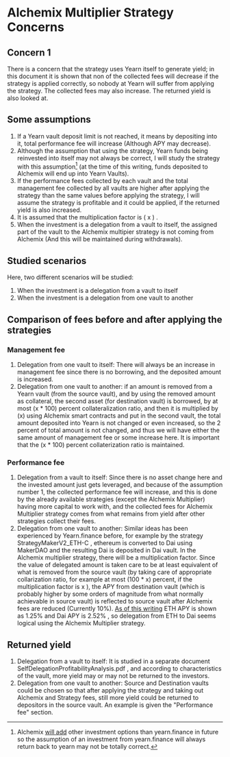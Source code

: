 # Alchemix Multiplier Strategy Concerns

## Concern 1
There is a concern that the strategy uses Yearn itself to generate yield; in this document it is shown that non of the collected fees will decrease if the strategy is applied correctly, so nobody at Yearn will suffer from applying the strategy. The collected fees may also increase. The returned yield is also looked at.

## Some assumptions
1. If a Yearn vault deposit limit is not reached, it means by depositing into it, total performance fee will increase (Although APY may decrease).
2. Although the assumption that using the strategy, Yearn funds being reinvested into itself may not always be correct, I will study the strategy with this assumption[^1] (at the time of this writing, funds deposited to Alchemix will end up into Yearn Vaults).
3. If the performance fees collected by each vault and the total management fee collected by all vaults are higher after applying the strategy than the same values before applying the strategy, I will assume the strategy is profitable and it could be applied, if the returned yield is also increased.
4. It is assumed that the multiplication factor is ( x ) .
5. When the investment is a delegation from a vault to itself, the assigned part of the vault to the Alchemix multipier strategy is not coming from Alchemix (And this will be maintained during withdrawals).

## Studied scenarios
Here, two different scenarios will be studied:
1. When the investment is a delegation from a vault to itself
2. When the investment is a delegation from one vault to another

## Comparison of fees before and after applying the strategies

### Management fee
1. Delegation from one vault to itself: There will always be an increase in management fee since there is no borrowing, and the deposited amount is increased.
2. Delegation from one vault to another: if an amount is removed from a Yearn vault (from the source vault), and by using the removed amount as collateral, the second asset (for destination vault) is borrowed, by at most (x * 100) percent collateralization ratio, and then it is multiplied by (x) using Alchemix smart contracts and put in the second vault, the total amount deposited into Yearn is not changed or even increased, so the 2 percent of total amount is not changed, and thus we will have either the same amount of management fee or some increase here. It is important that the (x * 100) percent collaterization ratio is maintained.


### Performance fee
1. Delegation from a vault to itself: Since there is no asset change here and the invested amount just gets leveraged, and because of the assumption number 1, the collected performance fee will increase, and this is done by the already available strategies (except the Alchemix Multiplier) having more capital to work with, and the collected fees for Alchemix Multiplier strategy comes from what remains from yield after other strategies collect their fees.
2. Delegation from one vault to another: Similar ideas has been experienced by Yearn.finance before, for example by the strategy StrategyMakerV2_ETH-C , ethereum is converted to Dai using MakerDAO and the resulting Dai is deposited in Dai vault. In the Alchemix multiplier strategy, there will be a multiplication factor. Since the value of delegated amount is taken care to be at least equivalent of what is removed from the source vault (by taking care of appropriate collarization ratio, for example at most (100 * x) percent, if the multiplication factor is x ), the APY from destination vault (which is probably higher by some orders of magnitude from what normally achievable in source vault) is reflected to source vault after Alchemix fees are reduced (Currently 10%). [As of this writing](https://archive.ph/r0MEP) ETH APY is shown as 1.25% and Dai APY is 2.52% , so delegation from ETH to Dai seems logical using the Alchemix Multiplier strategy.

## Returned yield
1. Delegation from a vault to itself: It is studied in a separate document SelfDelegationProfitabilityAnalysis.pdf , and according to characteristics of the vault, more yield may or may not be returned to the investors.
2. Delegation from one vault to another: Source and Destination vaults could be chosen so that after applying the strategy and taking out Alchemix and Strategy fees, still more yield could be returned to depositors in the source vault. An example is given the "Performance fee" section.

[^1]: Alchemix [will add](https://alchemixfi.medium.com/yield-options-f9de930cac0e) other investment options than yearn.finance in future so the assumption of an investment from yearn.finance will always return back to yearn may not be totally correct.


